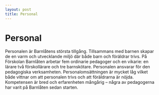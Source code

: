 ```yaml
---
layout: post
title: Personal
---
```

# Personal
Personalen är Barnlåtens största tillgång. Tillsammans med barnen skapar de en varm och utvecklande miljö där både barn 
och föräldrar trivs. 
På Förskolan Barnlåten arbetar fem ordinarie pedagoger och en vikarie: en lärare två förskollärare och tre barnskötare. 
Personalen ansvarar för den pedagogiska verksamheten. Personalomsättningen är mycket låg vilket både vittnar om att 
personalen trivs och att föräldrarna är nöjda. Kompetensen är bred och erfarenheten mångårig – några av pedagogerna har 
varit på Barnlåten sedan starten.